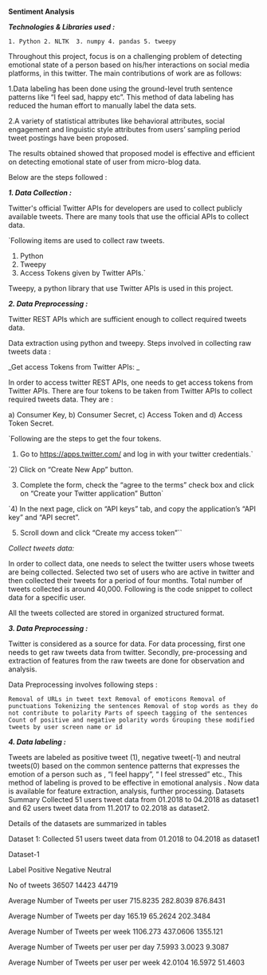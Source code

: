 **Sentiment Analysis**

_**Technologies & Libraries used :**_

`1. Python
2. NLTK 
3. numpy
4. pandas
5. tweepy` 

Throughout this project, focus is on a challenging problem of detecting emotional state of a person based on his/her interactions on social media platforms, in this  twitter. 
The main contributions of work are as follows:

1.Data labeling has been done using the ground-level truth sentence patterns like “I feel sad, happy etc”. This method of data labeling has reduced the human effort to
manually label the data sets.

2.A variety of statistical attributes like behavioral attributes, social engagement and linguistic style attributes from users’ sampling period tweet postings have been proposed.

The results obtained showed that proposed model is effective and efficient on detecting emotional state of user from micro-blog data.

Below are the steps followed :

_**1. Data Collection :**_ 

Twitter's official Twitter APIs for developers are used to collect publicly available tweets. There are many tools that use the official APIs to collect data. 

`Following items are used to collect raw tweets.

1) Python 
2) Tweepy 
3) Access Tokens given by Twitter APIs.`

Tweepy, a python library that use Twitter APIs is used in this project.

_**2. Data Preprocessing :**_ 

Twitter REST APIs which are sufficient enough to collect required tweets data.

Data extraction using python and tweepy. Steps involved in collecting raw tweets data :

_Get access Tokens from Twitter APIs: _

In order to access twitter REST APIs, one needs to get access tokens from Twitter APIs. There are four tokens to be taken from Twitter APIs to collect required tweets data. They are :

a) Consumer Key, b) Consumer Secret, c) Access Token and d) Access Token Secret.

`Following are the steps to get the four tokens.

1) Go to https://apps.twitter.com/ and log in with your twitter credentials.`

`2) Click on “Create New App” button.

3) Complete the form, check the “agree to the terms” check box and click on “Create your Twitter application” Button`

`4) In the next page, click on “API keys” tab, and copy the application’s “API key” and “API secret”.

5) Scroll down and click “Create my access token”``

_Collect tweets data:_

In order to collect data, one needs to select the twitter users whose tweets are being collected. Selected two set of users who are active in twitter and then collected their tweets for a period of four months. Total number of tweets collected is around 40,000. Following is the code snippet to collect data for a specific user.

All the tweets collected are stored in organized structured format.

_**3. Data Preprocessing :**_

Twitter is considered as a source for data. For data processing, first one needs to get raw tweets data from twitter. Secondly, pre-processing and extraction of features from the raw tweets are done for observation and analysis.

Data Preprocessing involves following steps :

`Removal of URLs in tweet text
Removal of emoticons
Removal of punctuations
Tokenizing the sentences
Removal of stop words as they do not contribute to polarity
Parts of speech tagging of the sentences
Count of positive and negative polarity words
Grouping these modified tweets by user screen name or id`

_**4. Data labeling :**_

Tweets are labeled as positive tweet (1), negative tweet(-1) and neutral tweets(0) based on the common sentence patterns that expresses the emotion of a person such as , “I feel happy”, “ I feel stressed” etc., This method of labeling is proved to be effective in emotional analysis . Now data is available for feature extraction, analysis, further processing. Datasets Summary Collected 51 users tweet data from 01.2018 to 04.2018 as dataset1 and 62 users tweet data from 11.2017 to 02.2018 as dataset2. 

Details of the datasets are summarized in tables

Dataset 1: Collected 51 users tweet data from 01.2018 to 04.2018 as dataset1

Dataset-1

Label Positive Negative Neutral

No of tweets 36507 14423 44719

Average Number of Tweets per user 715.8235 282.8039 876.8431

Average Number of Tweets per day 165.19 65.2624 202.3484

Average Number of Tweets per week 1106.273 437.0606 1355.121

Average Number of Tweets per user per day 7.5993 3.0023 9.3087

Average Number of Tweets per user per week 42.0104 16.5972 51.4603
